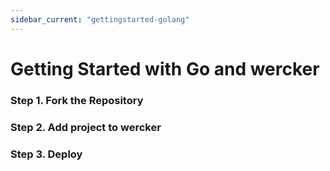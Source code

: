 ```yaml
---
sidebar_current: "gettingstarted-golang"
---
```


# Getting Started with Go and wercker

### Step 1. Fork the Repository

### Step 2. Add project to wercker

### Step 3. Deploy

